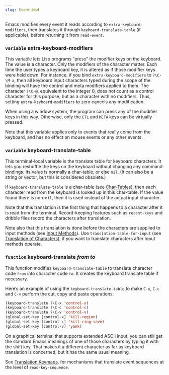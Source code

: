 ```yaml
---
slug: Event-Mod
---
```


Emacs modifies every event it reads according to `extra-keyboard-modifiers`, then translates it through `keyboard-translate-table` (if applicable), before returning it from `read-event`.

### <span className="tag variable">`variable`</span> **extra-keyboard-modifiers**

This variable lets Lisp programs “press" the modifier keys on the keyboard. The value is a character. Only the modifiers of the character matter. Each time the user types a keyboard key, it is altered as if those modifier keys were held down. For instance, if you bind `extra-keyboard-modifiers` to `?\C-\M-a`, then all keyboard input characters typed during the scope of the binding will have the control and meta modifiers applied to them. The character `?\C-@`, equivalent to the integer 0, does not count as a control character for this purpose, but as a character with no modifiers. Thus, setting `extra-keyboard-modifiers` to zero cancels any modification.

When using a window system, the program can press any of the modifier keys in this way. Otherwise, only the `CTL` and `META` keys can be virtually pressed.

Note that this variable applies only to events that really come from the keyboard, and has no effect on mouse events or any other events.

### <span className="tag variable">`variable`</span> **keyboard-translate-table**

This terminal-local variable is the translate table for keyboard characters. It lets you reshuffle the keys on the keyboard without changing any command bindings. Its value is normally a char-table, or else `nil`. (It can also be a string or vector, but this is considered obsolete.)

If `keyboard-translate-table` is a char-table (see [Char-Tables](Char_002dTables)), then each character read from the keyboard is looked up in this char-table. If the value found there is non-`nil`, then it is used instead of the actual input character.

Note that this translation is the first thing that happens to a character after it is read from the terminal. Record-keeping features such as `recent-keys` and dribble files record the characters after translation.

Note also that this translation is done before the characters are supplied to input methods (see [Input Methods](Input-Methods)). Use `translation-table-for-input` (see [Translation of Characters](Translation-of-Characters)), if you want to translate characters after input methods operate.

### <span className="tag function">`function`</span> **keyboard-translate** *from to*

This function modifies `keyboard-translate-table` to translate character code `from` into character code `to`. It creates the keyboard translate table if necessary.

Here’s an example of using the `keyboard-translate-table` to make `C-x`, `C-c` and `C-v` perform the cut, copy and paste operations:

```lisp
(keyboard-translate ?\C-x 'control-x)
(keyboard-translate ?\C-c 'control-c)
(keyboard-translate ?\C-v 'control-v)
(global-set-key [control-x] 'kill-region)
(global-set-key [control-c] 'kill-ring-save)
(global-set-key [control-v] 'yank)
```

On a graphical terminal that supports extended ASCII input, you can still get the standard Emacs meanings of one of those characters by typing it with the shift key. That makes it a different character as far as keyboard translation is concerned, but it has the same usual meaning.

See [Translation Keymaps](Translation-Keymaps), for mechanisms that translate event sequences at the level of `read-key-sequence`.
